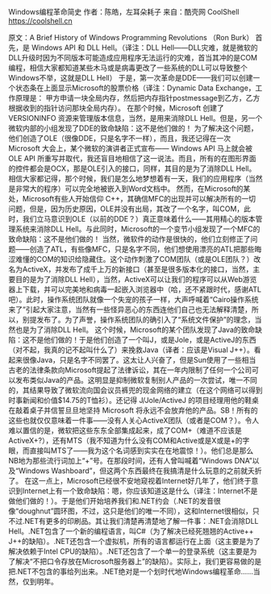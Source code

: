 Windows编程革命简史
作者：陈皓，左耳朵耗子
来自：酷壳网 CoolShell https://coolshell.cn

原文：A Brief History of Windows Programming Revolutions （Ron Burk）
首先，是 Windows API 和 DLL Hell。（译注：DLL Hell——DLL灾难，就是微软的DLL升级时因为不同版本可能造成应用程序无法运行的灾难，首当其冲的是COM编程，相信大家都知道某些木马或是病毒更改了一些系统的DLL可以导致整个Windows不举，这就是DLL Hell） 于是，第一次革命是DDE——我们可以创建一个状态条在上面显示Microsoft的股票价格（译注：Dynamic Data Exchange，工作原理是： 甲方申请一块全局内存，然后把内存指针postmessage到乙方，乙方根据收到的指针访问那块全局内存）。
在那个时候，Microsoft 创建了 VERSIONINFO 资源来管理版本信息，当然，是用来消除DLL Hell。但是，另一个微软内部的小组发现了DDE的致命缺陷：这不是他们做的！
为了解决这个问题，他们创造了OLE（很像DDE，只是名字不一样），而且，我还记得在一次 Microsoft 大会上，某个微软的演讲者正式宣布—— Windows API 马上就会被 OLE API 所重写并取代，我还盲目地相信了这一说法。而且，所有的在图形界面的控件都会是OCX，那是OLE引入的接口，同样，其目的是为了消除DLL Hell。相信大家都记得，那个时候，我们是怎么地梦想着有一天，我们的应用程序（当然是非常大的程序）可以完全地被嵌入到Word文档中。
然而，在Microsoft的某处，Microsoft有些人开始信仰 C++，其确信MFC的出现并可以解决所有的一切问题，但是，因为历史原因，OLE并没有出局，其改了一个名字，叫COM，此时，我们立马意识到OLE（以前的DDE？）真正意味着什么——其用精心的版本管理系统来消除DLL Hell。与此同时，Microsoft的一个变节小组发现了一个MFC的致命缺陷：这不是他们做的！
当然，微软件的动作是很快的，他们立刻修正了问题——创造了ATL，有些像MFC，只是名字不同，他们想使用漂亮的ATL把那些晦涩难懂的COM的知识给隐藏住。这个动作刺激了COM团队（或是OLE团队？）改名为ActiveX，并发布了成千上万的新接口（甚至是很多版本化的接口，当然，主要目的是为了消除DLL Hell），当然，ActiveX可以让我们的程序可以从Web游览器上下载，并可以完美地和病毒一起嵌入浏览器中（哈，还不紧跟时代，感谢ATL吧）。此时，操作系统团队就像一个失宠的孩子一样，大声呼喊着“Cairo操作系统来了”引起大家注意，当然有一些怪异恶心的东西连他们自己也无法解释清楚，所以，别提发布了。为了声誉，操作系统团队的确引入了“系统文件保护”的理念，当然也是为了消除DLL Hell。
这个时候，Microsoft的某个团队发现了Java的致命缺陷：这不是他们做的！于是他们创造了一个叫J，或是Jole，或是ActiveJ的东西（对不起，我真的记不起叫什么了）来挽救Java（译者：应该是Visual J++）。看起来很像Java，只是名字不同罢了。这太让人兴奋了，但是Sun使用了一些相当古老的法律条款向Microsoft提起了法律诉讼，其在一年内限制了任何一个公司可以发布类似Java的产品。这明显是抑制微软复制别人产品的一次尝试，唯一不同的，其结果导致了微软流向国会议员裤兜的现金网络的建立（在这个网络可以得到时事新闻和价值$14.75的T恤衫）。还记得 J/Jole/ActiveJ 的项目经理用他的鞋桌在敲着桌子并信誓旦旦地坚持 Microsoft 将永远不会放弃他的产品。SB！所有的这些也就仅仅意味着一件事——没有人关心ActiveX团队（或者是COM？）。令人难以置信的是，微软把这些东东全部集成起来，成了COM+（难道不应该是ActiveX+?），还有MTS（我不知道为什么没有COM和Active或是X或是+的字眼，而直接叫MTS了——我为这个名词感到实实在在地震惊！）。他们总是那么NB地为那些流行词加上“+”号。在那段时间，还有人曾叫喊着“Windows DNA”以及“Windows Washboard”，但这两个东西最终在我搞清是什么玩意的之前就夭折了。
在这一点上，Microsoft已经很不安地窥视着Internet好几年了，他们终于意识到Internet上有一个致命缺陷：嗯，你应该知道这是什么（译注：Internet不是做他们做的！）。于是他们开始培养我们和.NET约会（.NET的发音很像“doughnut”圆环图，不过，这只是他们的唯一不同），这和Internet很相似，只不过.NET有更多的印刷品。其让我们清楚再清楚地了解一件事：.NET会消除DLL Hell。.NET包含了一个新的编程语言，叫C#（为了解决已经死翘翘的Active++ J++的缺陷）。.NET还包含一个虚拟机，所有的语言都运行在上面（这主要是为了解决依赖于Intel CPU的缺陷）。.NET还包含了一个单一的登录系统（这主要是为了解决“不把口令存放在Microsoft服务器上”的缺陷）。实际上，我们更容易做的是把.NET不包含的事给列出来。.NET绝对是一个划时代地Windows编程革命……当然，仅到明年。